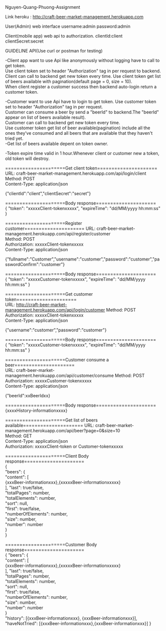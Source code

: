 Nguyen-Quang-Phuong-Assignment

Link heroku : http://craft-beer-market-management.herokuapp.com

User(Admin) web interface
username:admin
password:admin

Client(mobile app) web api to authorization.
clientId:client
clientSecret:secret

GUIDELINE API(Use curl or postman for testing)

-Client app want to use Api like anonymously without logging have to call to get token.  <br />
Use client token set to header "Authorization" tag in per request to backend.  <br />
Client can call to backend get new token every time.
Use client token get list of beers available with pagination(default page = 0, size = 10).  <br />
When client register a customer success then backend auto-login return a customer token.  <br />

-Customer want to use Api have to login to get token.
Use customer token set to header "Authorization" tag in per request.  <br />
Customer can consume a beer by send a "beerId" to backend.The "beerId" appear on list of beers available result).  <br />
Customer can call to backend get new token every time.  <br />
Use customer token get list of beer available(pagination) 
include all the ones they’ve consumed and all beers that are available that they haven't tried yet.  <br />
-Get list of beers available depent on token owner.<br />

-Token expire time valid in 1 hour.Whenever client or customer new a token, old token will destroy.  <br />

=====================Get client token=====================  <br />
URL: craft-beer-market-management.herokuapp.com/api/login/client  <br />
Method: POST  <br />
Content-Type: application/json  <br />

{"clientId":"client","clientSecret":"secret"}  <br />

=====================Body response=====================  <br />
{
    "token": "xxxxxClient-tokenxxxxx",
    "expireTime": "dd/MM/yyyy hh:mm:ss"
}

=====================Register customer=====================
URL: craft-beer-market-management.herokuapp.com/api/register/customer <br />
Method: POST  <br />
Authorization: xxxxxClient-tokenxxxxx  <br />
Content-Type: application/json  <br />

{"fullname":"Customer","username":"customer","password":"customer","passwordConfirm":"customer"}  <br />

=====================Body response=====================  <br />
{
    "token": "xxxxxCustomer-tokenxxxxx",
    "expireTime": "dd/MM/yyyy hh:mm:ss"
}

=====================Get customer token=====================  <br />
URL: http://craft-beer-market-management.herokuapp.com/api/login/customer
Method: POST
Authorization: xxxxxClient-tokenxxxxx  <br />
Content-Type: application/json  <br />

{"username":"customer","password":"customer"}  <br />

=====================Body response=====================  <br />
{
    "token": "xxxxxCustomer-tokenxxxxx",
    "expireTime": "dd/MM/yyyy hh:mm:ss"
}

=====================Customer consume a beer=====================  <br />
URL: craft-beer-market-management.herokuapp.com/api/customer/consume
Method: POST  <br />
Authorization: xxxxxCustomer-tokenxxxxx  <br />
Content-Type: application/json  <br />

{"beerId":xxBeerIdxx}  <br />

=====================Body response=====================  <br />
{xxxxHistory-informationxxxx}

=====================Get list of beers available=====================
URL: craft-beer-market-management.herokuapp.com/api/beer?page=0&size=10  <br />
Method: GET  <br />
Content-Type: application/json  <br />
Authorization: xxxxxClient-token or Customer-tokenxxxxx  <br />

=====================Client Body response=====================  <br />
{  <br />
    "beers": {  <br />
        "content": [  <br />
            {xxxBeer-informationxxx},{xxxxxBeer-informationxxxxx}  <br />
        ],
        "last": true/false,  <br />
        "totalPages": number,  <br />
        "totalElements": number,  <br />
        "sort": null,  <br />
        "first": true/false,  <br />
        "numberOfElements": number,  <br />
        "size": number,  <br />
        "number": number  <br />
    }  <br />
}  <br />

=====================Customer Body response=====================  <br />
{
    "beers": {  <br />
        "content": [  <br />
            {xxxBeer-informationxxx},{xxxxxBeer-informationxxxxx}  <br />
        ],
        "last": true/false,  <br />
        "totalPages": number,  <br />
        "totalElements": number,  <br />
        "sort": null,  <br />
        "first": true/false,  <br />
        "numberOfElements": number,  <br />
        "size": number,  <br />
        "number": number  <br />
    }  <br />
    "history": [{xxxBeer-informationxxx}, {xxxBeer-informationxxx}],
    "haveNotTried": [{xxxBeer-informationxxx},{xxxBeer-informationxxx}]
}
